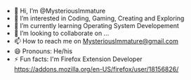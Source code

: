 - 👋 Hi, I’m @MysteriousImmature
- 👀 I’m interested in Coding, Gaming, Creating and Exploring
- 🌱 I’m currently learning Operating System Developement 
- 💞️ I’m looking to collaborate on ...
- 📫 How to reach me on MysteriousImmature@gmail.com
- 😄 Pronouns: He/his
- ⚡ Fun facts: I'm Firefox Extension Developer https://addons.mozilla.org/en-US/firefox/user/18156826/


<!---
MysteriousImmature/MysteriousImmature is a ✨ special ✨ repository because its `README.md` (this file) appears on your GitHub profile.
You can click the Preview link to take a look at your changes.
--->
